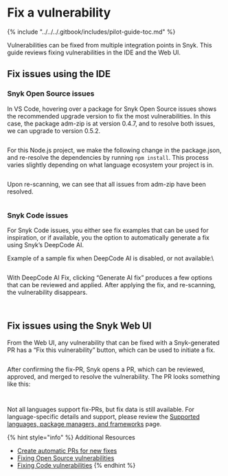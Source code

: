 # Fix a vulnerability

{% include "../../../.gitbook/includes/pilot-guide-toc.md" %}

Vulnerabilities can be fixed from multiple integration points in Snyk. This guide reviews fixing vulnerabilities in the IDE and the Web UI.

## Fix issues using the IDE&#x20;

### Snyk Open Source issues

In VS Code, hovering over a package for Snyk Open Source issues shows the recommended upgrade version to fix the most vulnerabilities. In this case, the package adm-zip is at version 0.4.7, and to resolve both issues, we can upgrade to version 0.5.2.

<figure><img src="https://lh7-rt.googleusercontent.com/docsz/AD_4nXce07ghmqKzPzr1aTs9JgpTlZhEJWYtKjdAcAdaMB9xiKiprq0M7T5ldPZjY-OjlS73V7e2eSY8vxlyDD0OeQDlcfiV96brnSMqsyoGE-LQ_f66TtjLe09ppJkaKRY30bgHSx658g?key=i_CNrr-DvB8PGUAzq09BT3pc" alt=""><figcaption></figcaption></figure>

For this Node.js project, we make the following change in the package.json, and re-resolve the dependencies by running `npm install`. This process varies slightly depending on what language ecosystem your project is in.

<figure><img src="https://lh7-rt.googleusercontent.com/docsz/AD_4nXcmw8LvDvtrNcSZIE97RvbYKEL8HJEH1yLk0ZR0fkvyhsIg0Gg2dxf-N-uwsWzkosQJb6-KBgtTq0_dpSuC7dwYtnMMuR1hysUB3Fv9Oo-qkr5p8cfZcluTIl1X8CAB7P1tO6Fbxg?key=i_CNrr-DvB8PGUAzq09BT3pc" alt=""><figcaption></figcaption></figure>

Upon re-scanning, we can see that all issues from adm-zip have been resolved.

<figure><img src="https://lh7-rt.googleusercontent.com/docsz/AD_4nXfNlsE8JzFHGpZ8dUHkyWezHM3PeMUbwBEtu0ysWqvjLIct0gNar8p1WgENvRY1AfIbt-0rL_zeIYmn8WIpKadJONOHThxVVHYPxRbS-ds1TSyK3lb890TWk40h7M2ocqAcW6_VNA?key=i_CNrr-DvB8PGUAzq09BT3pc" alt=""><figcaption></figcaption></figure>

### Snyk Code issues

For Snyk Code issues, you either see fix examples that can be used for inspiration, or if available, you the option to automatically generate a fix using Snyk’s DeepCode AI.

Example of a sample fix when DeepCode AI is disabled, or not available:\


<figure><img src="https://lh7-rt.googleusercontent.com/docsz/AD_4nXcvEkK5gy_6eqU3flQSsHjHaDtAdreOVevYNah2_Pbva50He7UK-SE7oSzRzQXWiazKdkq7A9nCNLGxuXB7ycmlQxcjSF6iySwpWUXyRMWK21WNyipXQz43gEuzFi6SwF-QQSA3lw?key=i_CNrr-DvB8PGUAzq09BT3pc" alt=""><figcaption></figcaption></figure>

With DeepCode AI Fix, clicking “Generate AI fix” produces a few options that can be reviewed and applied. After applying the fix, and re-scanning, the vulnerability disappears.

<figure><img src="https://lh7-rt.googleusercontent.com/docsz/AD_4nXcy8kEAxu2nMfMjvG0hj_5fL-NlX7omzBcdw9VpvM96I_p72dsVoQzza6wUI6TWRQppdTKyw3_bxJKBwGYRRo9kpUxR_35Z2wQFVItPywCLG74jrUfzlN8OKj8X0XlbZtE9GMGE?key=i_CNrr-DvB8PGUAzq09BT3pc" alt=""><figcaption></figcaption></figure>

<figure><img src="https://lh7-rt.googleusercontent.com/docsz/AD_4nXfLR2f_RlhLLVGn7YqBK_i_Y3Ab0I41J6MiNtoinp6pu2gt4e8XPEIZShbpewDwT_ixMTZOuEo5Z9Xkfuz8jhl5acZE-2pT8XrFu9TKxKPHBT93q-et9lt0D-4VE1vY8ID5BsUiYA?key=i_CNrr-DvB8PGUAzq09BT3pc" alt=""><figcaption></figcaption></figure>

## Fix issues using the Snyk Web UI&#x20;

From the Web UI, any vulnerability that can be fixed with a Snyk-generated PR has a “Fix this vulnerability” button, which can be used to initiate a fix.

<figure><img src="https://lh7-rt.googleusercontent.com/docsz/AD_4nXetD0T-gXf9smlkqdx7o-wJalJvHqmq8aUP33w4mvF91TsJw4AyPbI7_r29PXPYImxpOosPkCiWVqO35rcyNqClINsoXRCc3HL7WPaUhg0vDLTFlcBXB8fbMpCCdzfS_dyAIyfwsw?key=i_CNrr-DvB8PGUAzq09BT3pc" alt=""><figcaption></figcaption></figure>

After confirming the fix-PR, Snyk opens a PR, which can be reviewed, approved, and merged to resolve the vulnerability. The PR looks something like this:

<figure><img src="https://lh7-rt.googleusercontent.com/docsz/AD_4nXfUq492-GAamK6lxRh-NB-sO8SQoP7q1h-VX-flUcqSR5qZA46GNcA9DOTvy0PL7vxHhTmYCQO2qW0OP0Ri05S5eKYNXs6ZF53kL7axrV1NcVXjkzGEFxg4mBCHBJqSmfo2K1h3?key=i_CNrr-DvB8PGUAzq09BT3pc" alt=""><figcaption></figcaption></figure>

<figure><img src="https://lh7-rt.googleusercontent.com/docsz/AD_4nXc2S-b3x0Xebd9jStbu8o9UWnLS57lJWxHKUpXCV3xQAHUODglHgtg5yRAnBCq2_7cJ4RoqssRIw88VFoeZcJOM_xMVqNGIsKVZYLBI53CDJbTnftAOeXT7YVAxk62-fbWdGO1xqw?key=i_CNrr-DvB8PGUAzq09BT3pc" alt=""><figcaption></figcaption></figure>

Not all languages support fix-PRs, but fix data is still available. For language-specific details and support, please review the [Supported languages, package managers, and frameworks](../../../supported-languages-package-managers-and-frameworks/) page.&#x20;

{% hint style="info" %}
Additional Resources

* [Create automatic PRs for new fixes](../../../scan-with-snyk/pull-requests/snyk-pull-or-merge-requests/create-automatic-prs-for-new-fixes-fix-prs.md)
* [Fixing Open Source vulnerabilities](https://learn.snyk.io/lesson/fixing-issues/?ecosystem=general)
* [Fixing Code vulnerabilities](../../../scan-with-snyk/snyk-code/manage-code-vulnerabilities/fix-code-vulnerabilities-automatically.md)
{% endhint %}
